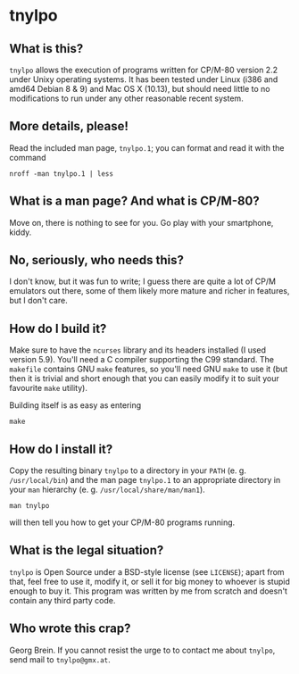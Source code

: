 # tnylpo
## What is this?
`tnylpo` allows the execution of programs written for CP/M-80
version 2.2 under Unixy operating systems. It has been tested
under Linux (i386 and amd64 Debian 8 & 9) and Mac OS X (10.13),
but should need little to no modifications to run under any other
reasonable recent system.
## More details, please!
Read the included man page, `tnylpo.1`; you can format and read
it with the command
```
nroff -man tnylpo.1 | less
```
## What is a man page? And what is CP/M-80?
Move on, there is nothing to see for you. Go play with your
smartphone, kiddy.
## No, seriously, who needs this?
I don't know, but it was fun to write; I guess there are quite
a lot of CP/M emulators out there, some of them likely
more mature and richer in features, but I don't care.
## How do I build it?
Make sure to have the `ncurses` library and its headers installed
(I used version 5.9). You'll need a C compiler supporting the C99
standard. The `makefile` contains GNU `make` features, so you'll
need GNU `make` to use it (but then it is trivial and short enough that you
can easily modify it to suit your favourite `make` utility).

Building itself is as easy as entering
```
make
```
## How do I install it?
Copy the resulting binary `tnylpo` to a directory in your `PATH`
(e. g. `/usr/local/bin`) and the man page `tnylpo.1` to
an appropriate directory in your `man` hierarchy (e. g.
`/usr/local/share/man/man1`).
```
man tnylpo
```
will then tell you how to get your CP/M-80 programs running.
## What is the legal situation?
`tnylpo` is Open Source under a BSD-style license (see `LICENSE`);
apart from that, feel free to use it, modify it, or sell it for big
money to whoever is stupid enough to buy it. This program was written
by me from scratch and doesn't contain any third party code.
## Who wrote this crap?
Georg Brein. If you cannot resist the urge to to contact me
about `tnylpo`, send mail to `tnylpo@gmx.at`.
